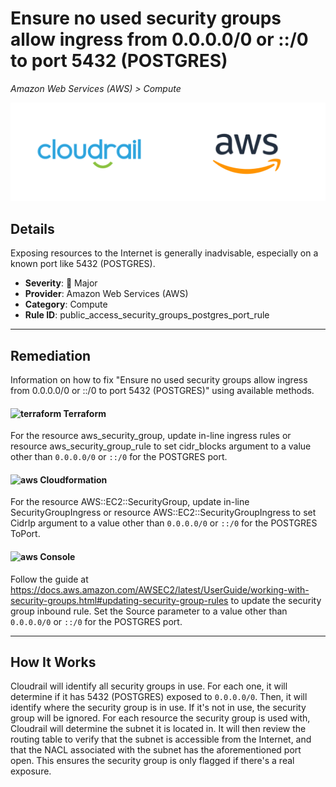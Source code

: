 # Ensure no used security groups allow ingress from 0.0.0.0/0 or ::/0 to port 5432 (POSTGRES)

*Amazon Web Services (AWS) > Compute*

![Cloudrail and Amazon Web Services (AWS) logos](../images/cloudrail_aws.png)

## Details
Exposing resources to the Internet is generally inadvisable, especially on a known port like 5432 (POSTGRES).

- **Severity**: 🔴 Major
- **Provider**: Amazon Web Services (AWS)
- **Category**: Compute
- **Rule ID**: public_access_security_groups_postgres_port_rule

---

## Remediation
Information on how to fix "Ensure no used security groups allow ingress from 0.0.0.0/0 or ::/0 to port 5432 (POSTGRES)" using available methods.


####  <img src="../_media/emojis/terraform.png" alt="terraform" width="20"/>  Terraform
For the resource aws_security_group, update in-line ingress rules or resource aws_security_group_rule to set cidr_blocks argument to a value other than `0.0.0.0/0` or `::/0` for the POSTGRES port.








#### <img src="../_media/emojis/aws.png" alt="aws" width="20"/> Cloudformation
For the resource AWS::EC2::SecurityGroup, update in-line SecurityGroupIngress or resource AWS::EC2::SecurityGroupIngress to set CidrIp argument to a value other than `0.0.0.0/0` or `::/0` for the POSTGRES ToPort.



####  <img src="../_media/emojis/aws.png" alt="aws" width="20"/> Console
Follow the guide at <https://docs.aws.amazon.com/AWSEC2/latest/UserGuide/working-with-security-groups.html#updating-security-group-rules> to update the security group inbound rule. Set the Source parameter to a value other than `0.0.0.0/0` or `::/0` for the POSTGRES port.




---

## How It Works
Cloudrail will identify all security groups in use. For each one, it will determine if it has 5432 (POSTGRES) exposed to `0.0.0.0/0`. Then, it will identify where the security group is in use. If it's not in use, the security group will be ignored. For each resource the security group is used with, Cloudrail will determine the subnet it is located in. It will then review the routing table to verify that the subnet is accessible from the Internet, and that the NACL associated with the subnet has the aforementioned port open. This ensures the security group is only flagged if there's a real exposure.